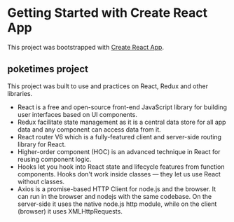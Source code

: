 # Getting Started with Create React App

This project was bootstrapped with [Create React App](https://github.com/facebook/create-react-app).

## poketimes project

This project was built to use and practices on React, Redux and other libraries.

- React is a free and open-source front-end JavaScript library for building user interfaces based on UI components. 
- Redux facilitate state management as it is a central data store for all app data and any component can access data from it.
- React router V6 which is a fully-featured client and server-side routing library for React.
- Higher-order component (HOC) is an advanced technique in React for reusing component logic. 
- Hooks let you hook into React state and lifecycle features from function components. Hooks don't work inside classes — they let us use React without classes. 
- Axios is a promise-based HTTP Client for node.js and the browser. It can run in the browser and nodejs with the same codebase. On the server-side it uses the native node.js http module, while on the client (browser) it uses XMLHttpRequests.
